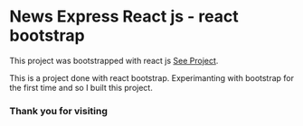 # News Express React js - react bootstrap

This project was bootstrapped with react js [See Project](https://newapireact-reactbootstrap-practice.netlify.app/).

This is a project done with react bootstrap. Experimanting with bootstrap for the first time and so I built this project.
### Thank you for visiting

